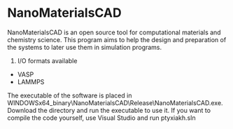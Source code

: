# NanoMaterialsCAD

NanoMaterialsCAD is an open source tool for computational materials and chemistry science. This program aims to help the design and preparation of the systems to later use them in simulation programs. 

1. I/O formats available
* VASP 
* LAMMPS

The executable of the software is placed in WINDOWSx64_binary\NanoMaterialsCAD\Release\NanoMaterialsCAD.exe. Download the directory and run the executable to use it. If you want to compile the code yourself, use Visual Studio and run ptyxiakh.sln
